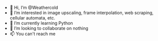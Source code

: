 - 👋 Hi, I’m @Weathercold
- 👀 I’m interested in image upscaling, frame interpolation, web scraping, cellular automata, etc.
- 🌱 I’m currently learning Python
- 💞️ I’m looking to collaborate on nothing
- 📫 You can't reach me
